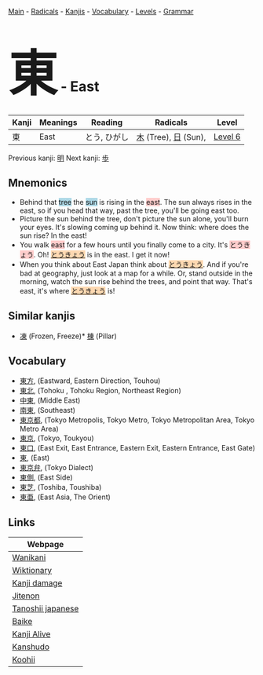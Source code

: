 <style> bigfont {font-size: 100px}</style>
[Main](../index.md) -
[Radicals](../radicals.md) -
[Kanjis](../kanjis.md) -
[Vocabulary](../vocabulary.md) -
[Levels](../levels.md) -
[Grammar](../grammar.md)
# <bigfont> 東</bigfont> - East 

| Kanji | Meanings | Reading | Radicals | Level |
| --- | --- | --- | --- | --- |
| 東 | East | とう, ひがし | [木](../radicals/木.md) (Tree), [日](../radicals/日.md) (Sun),  | [Level 6](../levels/wk_level6.md) |

Previous kanji: [明](明.md) Next kanji: [歩](歩.md) 

## Mnemonics
 * Behind that <span style="background-color:#ADD8E6"> tree</span> the <span style="background-color:#ADD8E6"> sun</span> is rising in the <span style="background-color:#ffcccb"> east</span>. The sun always rises in the east, so if you head that way, past the tree, you'll be going east too.
* Picture the sun behind the tree, don't picture the sun alone, you'll burn your eyes. It's slowing coming up behind it. Now think: where does the sun rise? In the east!
* You walk <span style="background-color:#ffcccb"> east</span> for a few hours until you finally come to a city. It's <span style="background-color:#ffcccb"> とうきょう</span>. Oh! <span style="background-color:#fed8b1"> [とうきょう](https://jisho.org/search/とうきょう)</span> is in the east. I get it now!
* When you think about East Japan think about <span style="background-color:#fed8b1"> [とうきょう](https://jisho.org/search/とうきょう)</span>. And if you're bad at geography, just look at a map for a while. Or, stand outside in the morning, watch the sun rise behind the trees, and point that way. That's east, it's where <span style="background-color:#fed8b1"> [とうきょう](https://jisho.org/search/とうきょう)</span> is!


## Similar kanjis
 * [凍](凍.md) (Frozen, Freeze)* [棟](棟.md) (Pillar)


## Vocabulary
 * [東方](../vocabulary/東.md), (Eastward, Eastern Direction, Touhou)
* [東北](../vocabulary/東.md), (Tohoku , Tohoku Region, Northeast Region)
* [中東](../vocabulary/東.md), (Middle East)
* [南東](../vocabulary/東.md), (Southeast)
* [東京都](../vocabulary/東.md), (Tokyo Metropolis, Tokyo Metro, Tokyo Metropolitan Area, Tokyo Metro Area)
* [東京](../vocabulary/東.md), (Tokyo, Toukyou)
* [東口](../vocabulary/東.md), (East Exit, East Entrance, Eastern Exit, Eastern Entrance, East Gate)
* [東](../vocabulary/東.md), (East)
* [東京弁](../vocabulary/東.md), (Tokyo Dialect)
* [東側](../vocabulary/東.md), (East Side)
* [東芝](../vocabulary/東.md), (Toshiba, Toushiba)
* [東亜](../vocabulary/東.md), (East Asia, The Orient)



## Links 

| Webpage |
| --- |
| [Wanikani          ](https://www.wanikani.com/kanji/東) |
| [Wiktionary        ](https://en.wiktionary.org/wiki/東) |
| [Kanji damage      ](http://www.kanjidamage.com/kanji/search?utf8=✓&q=東) |
| [Jitenon           ](https://jitenon.com/kanji/東) |
| [Tanoshii japanese ](https://www.tanoshiijapanese.com/dictionary/kanji.cfm?k=東) |
| [Baike             ](https://baike.baidu.com/item/東) |
| [Kanji Alive       ](https://app.kanjialive.com/東) |
| [Kanshudo          ](https://www.kanshudo.com/searchmn?q=東) |
| [Koohii            ](https://kanji.koohii.com/study/kanji/東) |
